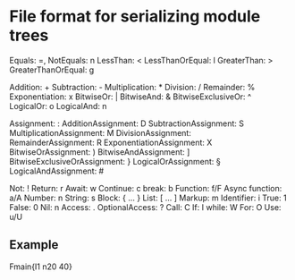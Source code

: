 # File format for serializing module trees

Equals: =,
NotEquals: n
LessThan: <
LessThanOrEqual: l
GreaterThan: >
GreaterThanOrEqual: g

Addition: +
Subtraction: -
Multiplication: *
Division: /
Remainder: %
Exponentiation: x
BitwiseOr: |
BitwiseAnd: &
BitwiseExclusiveOr: ^
LogicalOr: o
LogicalAnd: n

Assignment: :
AdditionAssignment: D
SubtractionAssignment: S
MultiplicationAssignment: M
DivisionAssignment: \
RemainderAssignment: R
ExponentiationAssignment: X
BitwiseOrAssignment: )
BitwiseAndAssignment: ]
BitwiseExclusiveOrAssignment: }
LogicalOrAssignment: §
LogicalAndAssignment: #

Not: !
Return: r
Await: w
Continue: c
break: b
Function: f/F
Async function: a/A
Number: n
String: s
Block: { ... }
List: [ ... ]
Markup: m
Identifier: i
True: 1
False: 0
Nil: n
Access: .
OptionalAccess: ?
Call: C
If: I
while: W
For: O
Use: u/U

## Example

Fmain{I1 n20 40}